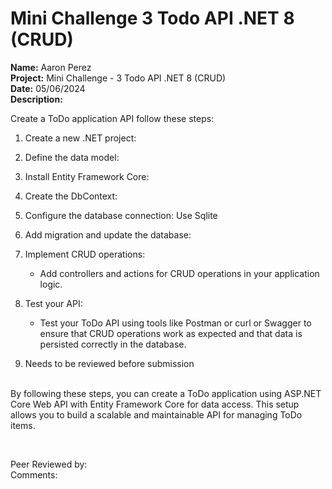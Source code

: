# Mini Challenge 3 Todo API .NET 8 (CRUD)

<b>Name:</b> Aaron Perez <br>
<b>Project:</b> Mini Challenge - 3 Todo API .NET 8 (CRUD) <br>
<b>Date:</b> 05/06/2024 <br>
<strong>Description:</strong>

Create a ToDo application API follow these steps: <br>

1. Create a new .NET project:

2. Define the data model:

3. Install Entity Framework Core:

4. Create the DbContext:

5. Configure the database connection: Use Sqlite

6. Add migration and update the database:

7. Implement CRUD operations:

    * Add controllers and actions for CRUD operations in your application logic.
8. Test your API:

    * Test your ToDo API using tools like Postman or curl or Swagger to ensure that CRUD operations work as expected and that data is persisted correctly in the database. <br>

9. Needs to be reviewed before submission<br><br>

By following these steps, you can create a ToDo application using ASP.NET Core Web API with Entity Framework Core for data access. This setup allows you to build a scalable and maintainable API for managing ToDo items.



<br>


Peer Reviewed by:  <br>
Comments:  <br> <br>
